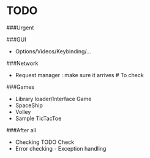 # TODO

###Urgent

###GUI
- Options/Videos/Keybinding/...

###Network
- Request manager : make sure it arrives # To check

###Games
- Library loader/Interface Game
- SpaceShip
- Volley
- Sample TicTacToe

###After all
- Checking TODO Check
- Error checking - Exception handling
